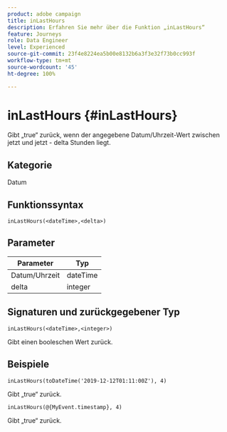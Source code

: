 ```yaml
---
product: adobe campaign
title: inLastHours
description: Erfahren Sie mehr über die Funktion „inLastHours“
feature: Journeys
role: Data Engineer
level: Experienced
source-git-commit: 23f4e8224ea5b00e8132b6a3f3e32f73b0cc993f
workflow-type: tm+mt
source-wordcount: '45'
ht-degree: 100%

---
```


# inLastHours {#inLastHours}

Gibt „true“ zurück, wenn der angegebene Datum/Uhrzeit-Wert zwischen jetzt und jetzt - delta Stunden liegt.

## Kategorie

Datum

## Funktionssyntax

`inLastHours(<dateTime>,<delta>)`

## Parameter

| Parameter | Typ |
|-----------|------------------|
| Datum/Uhrzeit | dateTime |
| delta | integer |

## Signaturen und zurückgegebener Typ

`inLastHours(<dateTime>,<integer>)`

Gibt einen booleschen Wert zurück.

## Beispiele

`inLastHours(toDateTime('2019-12-12T01:11:00Z'), 4)`

Gibt „true“ zurück.

`inLastHours(@{MyEvent.timestamp}, 4)`

Gibt „true“ zurück.
